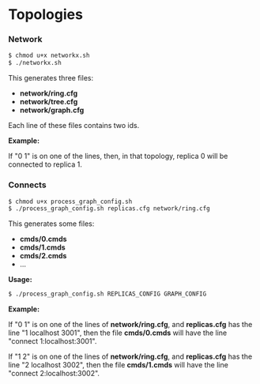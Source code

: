 # Topologies

### Network

```bash
$ chmod u+x networkx.sh
$ ./networkx.sh
```

This generates three files:
- __network/ring.cfg__
- __network/tree.cfg__
- __network/graph.cfg__


Each line of these files contains two ids. 

__Example:__

If "0 1" is on one of the lines, then, in that topology, replica 0 will be connected to replica 1.


### Connects

```bash
$ chmod u+x process_graph_config.sh
$ ./process_graph_config.sh replicas.cfg network/ring.cfg 
```

This generates some files:
- __cmds/0.cmds__
- __cmds/1.cmds__
- __cmds/2.cmds__
- ...

__Usage:__
```bash
$ ./process_graph_config.sh REPLICAS_CONFIG GRAPH_CONFIG
```

__Example:__

If "0 1" is on one of the lines of __network/ring.cfg__, and __replicas.cfg__ has the line "1 localhost 3001", then the file __cmds/0.cmds__ will have the line "connect 1:localhost:3001".

If "1 2" is on one of the lines of __network/ring.cfg__, and __replicas.cfg__ has the line "2 localhost 3002", then the file __cmds/1.cmds__ will have the line "connect 2:localhost:3002".

